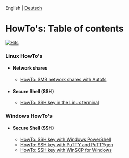 English | [Deutsch](README.md)

# HowTo's: Table of contents
[![Hits](https://hits.seeyoufarm.com/api/count/incr/badge.svg?url=https%3A%2F%2Fgithub.com%2Ftoafez%2FTutorials%2Fblob%2Fmain%2FREADME_en.md&count_bg=%2379C83D&title_bg=%23555555&icon=&icon_color=%23E7E7E7&title=hits&edge_flat=false)](https://hits.seeyoufarm.com)

### Linux HowTo's
- #### Network shares
  - [HowTo: SMB network shares with Autofs](https://github.com/toafez/HowTo_Linux.SMB.Autofs/blob/main/README_en.md)
- #### Secure Shell (SSH)
  - [HowTo: SSH key in the Linux terminal](https://github.com/toafez/HowTo_Linux.SSH.Terminal/blob/main/README_en.md)

### Windows HowTo's
- #### Secure Shell (SSH)
  - [HowTo: SSH key with Windows PowerShell](https://github.com/toafez/HowTo_Windows.SSH.Powershell/blob/main/README_en.md)
  - [HowTo: SSH key with PuTTY and PuTTYgen](https://github.com/toafez/HowTo_Windows.SSH.PuTTY.PuTTYgen/blob/main/README_en.md)
  - [HowTo: SSH key with WinSCP for Windows](https://github.com/toafez/HowTo_Windows.SSH.WinSCP/blob/main/README_en.md)
